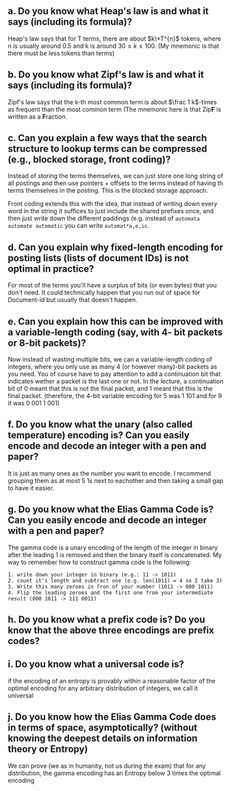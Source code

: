 ## a. Do you know what Heap's law is and what it says (including its formula)?

Heap's law says that for T terms, there are about $k\*T^{n}$ tokens, where n is usually around 0.5 and k is around $30 \leq k \leq 100$. (My mnemonic is that there must be less tokens than terms)

## b. Do you know what Zipf's law is and what it says (including its formula)?

Zipf's law says that the k-th most common term is about $\frac 1 k$-times as frequent than the most common term (The mnemonic here is that Zip**F** is written as a **F**raction.

## c. Can you explain a few ways that the search structure to lookup terms can be compressed (e.g., blocked storage, front coding)?

Instead of storing the terms themselves, we can just store one long string of all postings and then use pointers + offsets to the terms instead of having th terms themselves in the posting. This is the blocked storage approach.

Front coding extends this with the idea, that instead of writing down every word in the string it suffices to just include the shared prefixes once, and then just write down the different paddings (e.g. instead of `automata automate automatic` you can write `automat*a,e,ic`.

## d. Can you explain why fixed-length encoding for posting lists (lists of document IDs) is not optimal in practice?

For most of the terms you'll have a surplus of bits (or even bytes) that you don't need. It could technically happen that you run out of space for Document-id but usually that doesn't happen.

## e. Can you explain how this can be improved with a variable-length coding (say, with 4- bit packets or 8-bit packets)?

Now instead of wasting multiple bits, we can a variable-length coding of integers, where you only use as many 4 (or however many)-bit packets as you need. You of course have to pay attention to add a continuation bit that indicates wether a packet is the last one or not. In the lecture, a continuation bit of 0 meant that this is not the final packet, and 1 meant that this is the final packet. (therefore, the 4-bit variable encoding for 5 was 1 101 and for 9 it was 0 001 1 001)

## f. Do you know what the unary (also called temperature) encoding is? Can you easily encode and decode an integer with a pen and paper?

It is just as many ones as the number you want to encode. I recommend grouping them as at most 5 1s next to eachother and then taking a small gap to have it easier.

## g. Do you know what the Elias Gamma Code is? Can you easily encode and decode an integer with a pen and paper?

The gamma code is a unary encoding of the length  of the integer in binary after the leading 1 is removed and then the binary itself is concatenated. My way to remember how to construct gamma code is the following: 
```
1. write down your integer in binary (e.g.: 11 -> 1011)
2. count it's length and subtract one (e.g. len(1011) = 4 so I take 3)
3. Write this many zeroes in fron of your number (1011 -> 000 1011)
4. Flip the leading zeroes and the first one from your intermediate result (000 1011 -> 111 0011)
```

## h. Do you know what a prefix code is? Do you know that the above three encodings are prefix codes?


## i. Do you know what a universal code is?

if the encoding of an entropy is provably within a reasonable factor of the optimal encoding for any arbitrary distribution of integers, we call it universal

## j. Do you know how the Elias Gamma Code does in terms of space, asymptotically? (without knowing the deepest details on information theory or Entropy)

We can prove (we as in humanity, not us during the exam) that for any distribution, the gamma encoding has an Entropy below 3 times the optimal encoding
